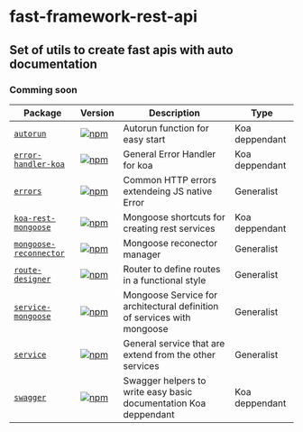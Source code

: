 # fast-framework-rest-api

## Set of utils to create fast apis with auto documentation

### Comming soon

| Package                                                  | Version                                                                                                                                           | Description                                                             | Type           |
| -------------------------------------------------------- | ------------------------------------------------------------------------------------------------------------------------------------------------- | ----------------------------------------------------------------------- | -------------- |
| [`autorun`](/packages/autorun)                           | [![npm](https://img.shields.io/npm/v/@ffra/autorun.svg?style=flat-square)](https://www.npmjs.com/package/@ffra/autorun)                           | Autorun function for easy start                                         | Koa deppendant |
| [`error-handler-koa`](/packages/error-handler-koa)       | [![npm](https://img.shields.io/npm/v/@ffra/error-handler-koa.svg?style=flat-square)](https://www.npmjs.com/package/@ffra/error-handler-koa)       | General Error Handler for koa                                           | Koa deppendant |
| [`errors`](/packages/errors)                             | [![npm](https://img.shields.io/npm/v/@ffra/errors.svg?style=flat-square)](https://www.npmjs.com/package/@ffra/errors)                             | Common HTTP errors extendeing JS native Error                           | Generalist     |
| [`koa-rest-mongoose`](/packages/koa-rest-mongoose)       | [![npm](https://img.shields.io/npm/v/@ffra/koa-rest-mongoose.svg?style=flat-square)](https://www.npmjs.com/package/@ffra/koa-rest-mongoose)       | Mongoose shortcuts for creating rest services                           | Koa deppendant |
| [`mongoose-reconnector`](/packages/mongoose-reconnector) | [![npm](https://img.shields.io/npm/v/@ffra/mongoose-reconnector.svg?style=flat-square)](https://www.npmjs.com/package/@ffra/mongoose-reconnector) | Mongoose reconector manager                                             | Generalist     |
| [`route-designer`](/packages/route-designer)             | [![npm](https://img.shields.io/npm/v/@ffra/route-designer.svg?style=flat-square)](https://www.npmjs.com/package/@ffra/route-designer)             | Router to define routes in a functional style                           | Generalist     |
| [`service-mongoose`](/packages/service-mongoose)         | [![npm](https://img.shields.io/npm/v/@ffra/service-mongoose.svg?style=flat-square)](https://www.npmjs.com/package/@ffra/service-mongoose)         | Mongoose Service for architectural definition of services with mongoose | Generalist     |
| [`service`](/packages/service)                           | [![npm](https://img.shields.io/npm/v/@ffra/service.svg?style=flat-square)](https://www.npmjs.com/package/@ffra/service)                           | General service that are extend from the other services                 | Generalist     |
| [`swagger`](/packages/swagger)                           | [![npm](https://img.shields.io/npm/v/@ffra/swagger.svg?style=flat-square)](https://www.npmjs.com/package/@ffra/swagger)                           | Swagger helpers to write easy basic documentation Koa deppendant        | Koa deppendant |
